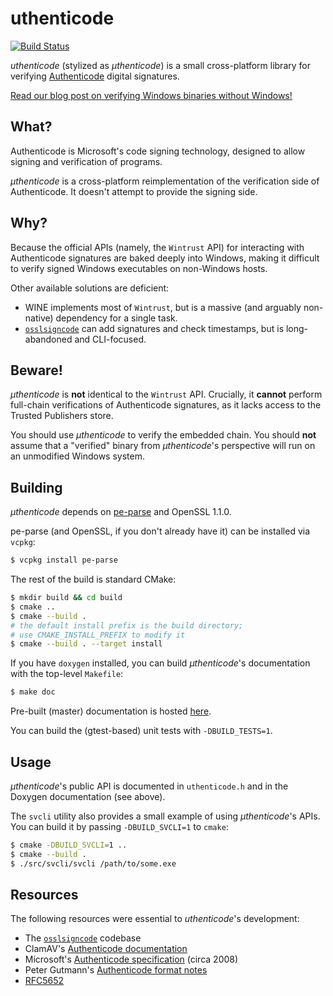 uthenticode
==========

[![Build Status](https://img.shields.io/github/workflow/status/trailofbits/uthenticode/CI/master)](https://github.com/trailofbits/uthenticode/actions?query=workflow%3ACI)

*uthenticode* (stylized as *μthenticode*) is a small cross-platform library for verifying
[Authenticode](https://docs.microsoft.com/en-us/windows-hardware/drivers/install/authenticode)
digital signatures.

[Read our blog post on verifying Windows binaries without Windows!](https://blog.trailofbits.com/2020/05/27/verifying-windows-binaries-without-windows/)

## What?

Authenticode is Microsoft's code signing technology, designed to allow signing
and verification of programs.

*μthenticode* is a cross-platform reimplementation of the verification side of Authenticode.
It doesn't attempt to provide the signing side.

## Why?

Because the official APIs (namely, the `Wintrust` API) for interacting with Authenticode signatures
are baked deeply into Windows, making it difficult to verify signed Windows executables on
non-Windows hosts.

Other available solutions are deficient:

* WINE implements most of `Wintrust`, but is a massive (and arguably non-native) dependency
for a single task.
* [`osslsigncode`](https://sourceforge.net/projects/osslsigncode/) can add signatures and check
timestamps, but is long-abandoned and CLI-focused.

## Beware!

*μthenticode* is **not** identical to the `Wintrust` API. Crucially, it **cannot** perform full-chain
verifications of Authenticode signatures, as it lacks access to the Trusted Publishers store.

You should use *μthenticode* to verify the embedded chain. You should **not** assume that a "verified"
binary from *μthenticode*'s perspective will run on an unmodified Windows system.

## Building

*μthenticode* depends on [pe-parse](https://github.com/trailofbits/pe-parse) and OpenSSL 1.1.0.

pe-parse (and OpenSSL, if you don't already have it) can be installed via `vcpkg`:

```bash
$ vcpkg install pe-parse
```

The rest of the build is standard CMake:

```bash
$ mkdir build && cd build
$ cmake ..
$ cmake --build .
# the default install prefix is the build directory;
# use CMAKE_INSTALL_PREFIX to modify it
$ cmake --build . --target install
```

If you have `doxygen` installed, you can build *μthenticode*'s documentation with the top-level
`Makefile`:

```bash
$ make doc
```

Pre-built (master) documentation is hosted [here](https://trailofbits.github.io/uthenticode/).

You can build the (gtest-based) unit tests with `-DBUILD_TESTS=1`.

## Usage

*μthenticode*'s public API is documented in `uthenticode.h` and in the Doxygen documentation
(see above).

The `svcli` utility also provides a small example of using *μthenticode*'s APIs. You can build it
by passing `-DBUILD_SVCLI=1` to `cmake`:

```bash
$ cmake -DBUILD_SVCLI=1 ..
$ cmake --build .
$ ./src/svcli/svcli /path/to/some.exe
```

## Resources

The following resources were essential to *uthenticode*'s development:

* The [`osslsigncode`](https://github.com/mtrojnar/osslsigncode) codebase
* ClamAV's [Authenticode documentation](https://www.clamav.net/documents/microsoft-authenticode-signature-verification)
* Microsoft's [Authenticode specification](http://download.microsoft.com/download/9/c/5/9c5b2167-8017-4bae-9fde-d599bac8184a/Authenticode_PE.docx) (circa 2008)
* Peter Gutmann's [Authenticode format notes](https://www.cs.auckland.ac.nz/~pgut001/pubs/authenticode.txt)
* [RFC5652](https://tools.ietf.org/html/rfc5652)

